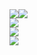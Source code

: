 <a href="https://github.com/kerwin162" style="display: block; float: left;">
  <img
    src="https://github-readme-stats.vercel.app/api?username=kerwin162&count_private=true&show_icons=true&bg_color=f3f3f3" />
</a>
<a href="https://www.ifactory.top">
  <img src="https://img.shields.io/badge/📖%20博客-brightness.svg" />
</a></br>
<a href="mailto:wapedkj@sina.com">
  <img src="https://img.shields.io/badge/📮%20邮箱-brightness.svg" />
</a></br>
<a href="https://juejin.cn/user/712139265815144/posts">
  <img src="https://img.shields.io/badge/📖%20掘金-brightness.svg" />
</a></br>
<a href="https://github.com/kerwin162">
  <img src="https://komarev.com/ghpvc/?username=kerwin162&color=brightgreen&label=👁%20访问量" />
</a>
